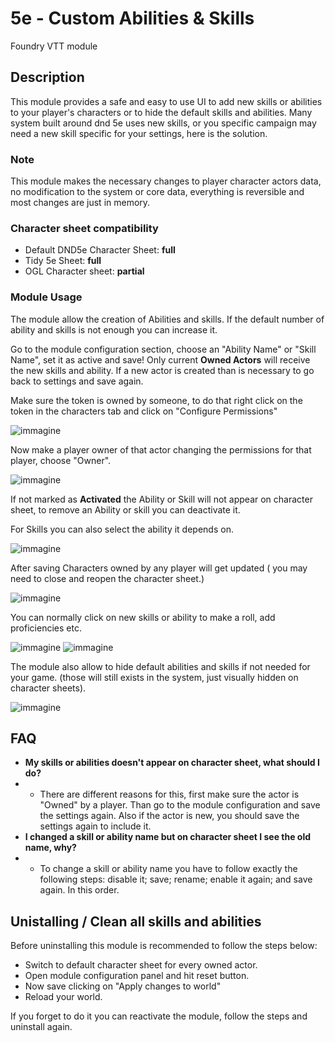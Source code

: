 # 5e - Custom Abilities & Skills
Foundry VTT module

## Description
This module provides a safe and easy to use UI to add new skills or abilities to your player's characters or to hide the default skills and abilities.
Many system built around dnd 5e uses new skills, or you specific campaign may need a new skill specific for your settings, here is the solution.

### Note
This module makes the necessary changes to player character actors data, no modification to the system or core data, everything is reversible and most changes are just in memory.

### Character sheet compatibility
- Default DND5e Character Sheet: **full**
- Tidy 5e Sheet: **full**
- OGL Character sheet: **partial**

### Module Usage

The module allow the creation of Abilities and skills.
If the default number of ability and skills is not enough you can increase it.

Go to the module configuration section, choose an "Ability Name" or "Skill Name", set it as active and save!
Only current **Owned Actors** will receive the new skills and ability. If a new actor is created than is necessary to go back to settings and save again.

Make sure the token is owned by someone, to do that right click on the token in the characters tab and click on "Configure Permissions"

![immagine](https://user-images.githubusercontent.com/3662610/172723789-d50759e4-b2c2-4108-bf3d-49046fc10c69.png)

Now make a player owner of that actor changing the permissions for that player, choose "Owner".

![immagine](https://user-images.githubusercontent.com/3662610/172724015-7270c12e-a535-4e6c-b76d-67c3e391075d.png)

If not marked as **Activated** the Ability or Skill will not appear on character sheet, to remove an Ability or skill you can deactivate it.

For Skills you can also select the ability it depends on.

![immagine](https://user-images.githubusercontent.com/3662610/172491827-b39cc739-e230-453f-aa87-db7adfe9cf82.png)

After saving Characters owned by any player will get updated ( you may need to close and reopen the character sheet.)

![immagine](https://user-images.githubusercontent.com/3662610/172493447-940c44b3-64b0-433e-9744-a209c7ae5c74.png)

You can normally click on new skills or ability to make a roll, add proficiencies etc.

![immagine](https://user-images.githubusercontent.com/3662610/172492855-a72e2d48-14c4-44c3-a231-828cf2d52fd9.png)
![immagine](https://user-images.githubusercontent.com/3662610/172492973-74311f35-c354-4dde-8d83-5e33299a9028.png)

The module also allow to hide default abilities and skills if not needed for your game. (those will still exists in the system, just visually hidden on character sheets).

![immagine](https://user-images.githubusercontent.com/3662610/172493191-14db44de-ed53-424d-82a0-879c27be8f96.png)

## FAQ
* **My skills or abilities doesn't appear on character sheet, what should I do?**
* * There are different reasons for this, first make sure the actor is "Owned" by a player. Than go to the module configuration and save the settings again. Also if the actor is new, you should save the settings again to include it.
* **I changed a skill or ability name but on character sheet I see the old name, why?**
* * To change a skill or ability name you have to follow exactly the following steps: disable it; save; rename; enable it again; and save again. In this order.


## Unistalling / Clean all skills and abilities
Before uninstalling this module is recommended to follow the steps below:
- Switch to default character sheet for every owned actor.
- Open module configuration panel and hit reset button.
- Now save clicking on "Apply changes to world"
- Reload your world.

If you forget to do it you can reactivate the module, follow the steps and uninstall again.



